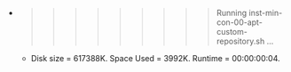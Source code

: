 * >>>>>>>>> Running inst-min-con-00-apt-custom-repository.sh ...
  * Disk size = 617388K. Space Used = 3992K. Runtime = 00:00:00:04.
